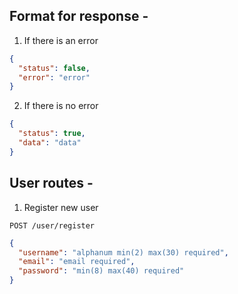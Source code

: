 ## Format for response -

1. If there is an error

```json
{
  "status": false,
  "error": "error"
}
```

2. If there is no error

```json
{
  "status": true,
  "data": "data"
}
```

## User routes -

1. Register new user

`POST /user/register`

```json
{
  "username": "alphanum min(2) max(30) required",
  "email": "email required",
  "password": "min(8) max(40) required"
}
```
